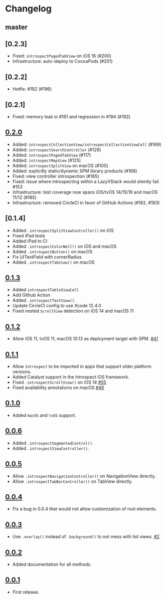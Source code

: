 Changelog
=========

## master

## [0.2.3]

- Fixed: `introspectPagedTabView` on iOS 16 (#200)
- Infrastructure: auto-deploy to CocoaPods (#201)

## [0.2.2]

- Hotfix: #192 (#196)

## [0.2.1]

- Fixed: memory leak in #161 and regression in #194 (#192)

## [0.2.0]

- Added: `introspectCollectionView/introspectCollectionViewCell` (#169)
- Added: `introspectSearchController` (#129)
- Added: `introspectPagedTabView` (#117)
- Added: `introspectMapView` (#125)
- Added: `introspectSplitView` on macOS (#100)
- Added: explicitly static/dynamic SPM library products (#168)
- Fixed: view controller introspection (#165)
- Fixed: issue where introspecting within a LazyVStack would silently fail #153
- Infrastructure: test coverage now spans iOS/tvOS 14/15/16 and macOS 11/12 (#185)
- Infrastructure: removed CircleCI in favor of GitHub Actions (#182, #183)

## [0.1.4]

- Added `.introspectSplitViewController()` on iOS
- Fixed iPad tests
- Added iPad to CI
- Added `.introspectColorWell()` on iOS and macOS
- Added `.introspectButton()` on macOS
- Fix UITextField with cornerRadius
- Added `.introspectTabView()` on macOS

## [0.1.3]

- Added `introspectTableViewCell`
- Add Github Action
- Added `.introspectTextView()`.
- Update CircleCI config to use Xcode 12.4.0
- Fixed nested `ScrollView` detection on iOS 14 and macOS 11

## [0.1.2]

 - Allow iOS 11, tvOS 11, macOS 10.13 as deployment target with SPM.
   [#41](https://github.com/siteline/SwiftUI-Introspect/pull/41)

## [0.1.1]

 - Allow `Introspect` to be imported in apps that support older platform versions.
 - Added Catalyst support in the Introspect iOS framework.
 - Fixed `.introspectScrollView()` on iOS 14
   [#55](https://github.com/siteline/SwiftUI-Introspect/issues/55)
 - Fixed availability annotations on macOS
   [#46](https://github.com/siteline/SwiftUI-Introspect/issues/46)

## [0.1.0]

 - Added `macOS` and `tvOS` support.

## [0.0.6]

 - Added `.introspectSegmentedControl()`.
 - Added `.introspectViewController()`.

## [0.0.5]

 - Allow `.introspectNavigationController()` on NavigationView directly.
 - Allow `.introspectTabBarController()` on TabView directly.

## [0.0.4]

 - Fix a bug in 0.0.4 that would not allow customization of root elements.

## [0.0.3]

 - Use `.overlay()` instead of `.background()` to not mess with list views.
   [#2](https://github.com/timbersoftware/SwiftUI-Introspect/issues/2)

## [0.0.2]

 - Added documentation for all methods.

## [0.0.1]

 - First release.

[0.2.0]: https://github.com/timbersoftware/SwiftUI-Introspect/releases/tag/0.2.0
[0.1.3]: https://github.com/timbersoftware/SwiftUI-Introspect/releases/tag/0.1.3
[0.1.2]: https://github.com/timbersoftware/SwiftUI-Introspect/releases/tag/0.1.2
[0.1.1]: https://github.com/timbersoftware/SwiftUI-Introspect/releases/tag/0.1.1
[0.1.0]: https://github.com/timbersoftware/SwiftUI-Introspect/releases/tag/0.1.0
[0.0.6]: https://github.com/timbersoftware/SwiftUI-Introspect/releases/tag/0.0.6
[0.0.5]: https://github.com/timbersoftware/SwiftUI-Introspect/releases/tag/0.0.5
[0.0.4]: https://github.com/timbersoftware/SwiftUI-Introspect/releases/tag/0.0.4
[0.0.3]: https://github.com/timbersoftware/SwiftUI-Introspect/releases/tag/0.0.3
[0.0.2]: https://github.com/timbersoftware/SwiftUI-Introspect/releases/tag/0.0.2
[0.0.1]: https://github.com/timbersoftware/SwiftUI-Introspect/releases/tag/0.0.1
